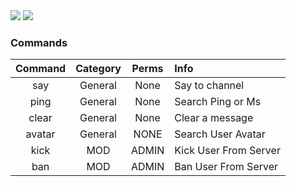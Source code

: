 

<img src="https://discordapp.com/api/guilds/430630483408453633/widget.png?style=banner2">                                                 

<img src="https://images.discordapp.net/avatars/356510829920780289/78304af81af594f4e51c3f5d2ef5f8a1.png">

### Commands
| Command       | Category      |Perms  |Info                      |
|:-------------:|:-------------:|:---:  |:------------------------ |
| say           | General       | None  | Say to channel           |
| ping          | General       | None  | Search Ping or Ms        |
| clear         | General       | None  | Clear a message          |
| avatar        | General       | NONE  | Search User Avatar       |
| kick          | MOD           | ADMIN | Kick User From Server    |
| ban           | MOD           | ADMIN | Ban User From Server     |
